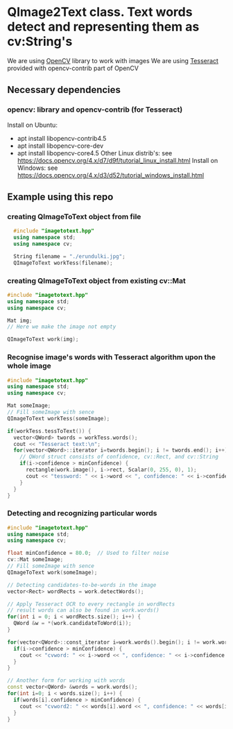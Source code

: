 # QImage2Text class. Text words detect and representing them as cv:String's
We are using [OpenCV](https://opencv.org/) library to work with images
We are using [Tesseract](https://github.com/tesseract-ocr/tesseract) provided with opencv-contrib part of OpenCV 
## Necessary dependencies
### opencv: library and opencv-contrib (for Tesseract)
Install on Ubuntu:
  - apt install libopencv-contrib4.5
  - apt install libopencv-core-dev
  - apt install libopencv-core4.5
Other Linux distrib's:
  see https://docs.opencv.org/4.x/d7/d9f/tutorial_linux_install.html
Install on Windows:
  see https://docs.opencv.org/4.x/d3/d52/tutorial_windows_install.html

## Example using this repo

### creating QImageToText object from file
```c++
  #include "imagetotext.hpp"
  using namespace std;
  using namespace cv;

  String filename = "./erundulki.jpg";
  QImageToText workTess(filename);
```
### creating QImageToText object from existing cv::Mat
  ```c++
  #include "imagetotext.hpp"
  using namespace std;
  using namespace cv;

  Mat img;
  // Here we make the image not empty

  QImageToText work(img);
  ```
### Recognise image's words with Tesseract algorithm upon the whole image
  ```c++
  #include "imagetotext.hpp"
  using namespace std;
  using namespace cv;

  Mat someImage;
  // Fill someImage with sence
  QImageToText workTess(someImage);

  if(workTess.tessToText()) {
    vector<QWord> twords = workTess.words();
    cout << "Tesseract text:\n";
    for(vector<QWord>::iterator i=twords.begin(); i != twords.end(); i++) {
      // QWord struct consists of confidence, cv::Rect, and cv::String 
      if(i->confidence > minConfidence) {
        rectangle(work.image(), i->rect, Scalar(0, 255, 0), 1);
        cout << "tessword: " << i->word << ", confidence: " << i->confidence << ", rect: " << i->rect << endl;
      }
    }
  }
  ```
### Detecting and recognizing particular words
  ```c++
  #include "imagetotext.hpp"
  using namespace std;
  using namespace cv;

  float minConfidence = 80.0;  // Used to filter noise
  cv::Mat someImage;
  // Fill someImage with sence
  QImageToText work(someImage);

  // Detecting candidates-to-be-words in the image
  vector<Rect> wordRects = work.detectWords();

  // Apply Tesseract OCR to every rectangle in wordRects
  // result words can also be found in work.words()
  for(int i = 0; i < wordRects.size(); i++) {
    QWord &w = *(work.candidateToWord(i));
  }

  for(vector<QWord>::const_iterator i=work.words().begin(); i != work.words().end(); i++) {
    if(i->confidence > minConfidence) {
      cout << "cvword: " << i->word << ", confidence: " << i->confidence << ", rect: " << i->rect << endl;
    }
  }

  // Another form for working with words
  const vector<QWord> &words = work.words();
  for(int i=0; i < words.size(); i++) {
    if(words[i].confidence > minConfidence) {
      cout << "cvword2: " << words[i].word << ", confidence: " << words[i].confidence << ", rect: " << words[i].rect << endl;
    }
  }
  ```
